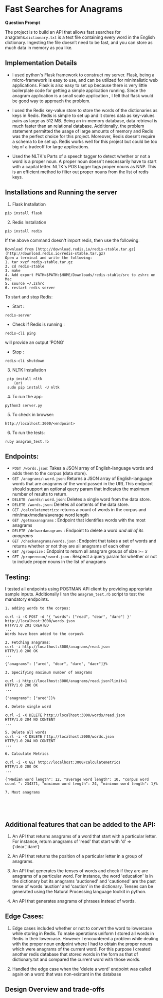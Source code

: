 # Fast Searches for Anagrams 

**Question Prompt** 

The project is to build an API that allows fast searches for anagrams.`dictionary.txt` is a text file containing every word in the English dictionary. Ingesting the file doesn’t need to be fast, and you can store as much data in memory as you like.

## Implementation Details

- I used python's Flask framework to construct my server. Flask, being a micro-framework  is easy to use, and can be utilized for minimalistic web applications. Flask is also easy to set up because there is very little boilerplate code for getting a simple application running. Since the anagram application is a small scale application , I felt that flask would be good way to approach the problem.

- I used the Redis key-value store to store the words of the dictionaries as keys in Redis. Redis is simple to set up and it stores data as key-values pairs as large as 512 MB. Being an in-memory database, data retrieval is much faster than an relational database. Additionally, the problem statement permitted the usage of large amounts of memory and Redis was the perfect choice for this project. Moreover, Redis doesn’t require a schema to be set up. Redis works well for this project but could be too big of a tradeoff for large applications. 

- Used the NLTK's Parts of a speech tagger to detect whether or not a word is a proper noun. A proper noun doesn't nescessarily have to start with a capital letter. NLTK's POS tagger tags proper nouns as NNP. This is an efficient method to filter out proper nouns from the list of redis keys.


## Installations and Running the server

1. Flask Installation

```{bash}
pip install flask
```

2. Redis Installation 

```{bash}
pip install redis 
```
If the above command doesn't import redis, then use the following:

```{bash}
Download from [http://download.redis.io/redis-stable.tar.gz](http://download.redis.io/redis-stable.tar.gz)
Open a terminal and write the following:
1. tar xvzf redis-stable.tar.gz
2. cd redis-stable
3. make
4. Add export PATH=$PATH:$HOME/Downloads/redis-stable/src to zshrc on Mac
5. source ~/.zshrc
6. restart redis server
```
To start and stop Redis:

- Start : 
```{bash} 
redis-server 
```
- Check if Redis is running : 
```{bash} 
redis-cli ping
``` 
will provide an output 'PONG'

- Stop : 
```{bash}
redis-cli shutdown
```

3. NLTK Installation

```{bash}
 pip install nltk 
    (or)
 sudo pip install -U nltk
```
4. To run the app:

```{bash}
python3 server.py
```
5. To check in browser:

```{bash}
http://localhost:3000/<endpoint>
```

6. To run the tests:

```{bash}
ruby anagram_test.rb
```

## Endpoints:

- `POST /words.json`: Takes a JSON array of English-language words and adds them to the corpus (data store).
- `GET /anagrams/:word.json`: Returns a JSON array of English-language words that are anagrams of the word passed in the URL.This endpoint should support an optional query param that indicates the maximum number of results to return.
- `DELETE /words/:word.json`: Deletes a single word from the data store.
- `DELETE /words.json`: Deletes all contents of the data store.
- `GET /calculatemetrics`: returns a count of words in the corpus and min/max/median/average word length
- `GET /getmaxanagrams` : Endpoint that identifies words with the most anagrams
- `DELETE /delwordanagrams` : Endpoint to delete a word *and all of its anagrams*
- `GET /checkanagrams/words.json` : Endpoint that takes a set of words and returns whether or not they are all anagrams of each other
- `GET /groupsize` : Endpoint to return all anagram groups of size >= *x*
- `GET /propernoun/:word.json` : Respect a query param for whether or not to include proper nouns in the list of anagrams

## Testing:

I tested all endpoints using POSTMAN API client by providing appropriate sample inputs.
Additionally I ran the `anagram_test.rb` script to test the mandatory endpoints.

```{bash}
1. adding words to the corpus:

curl -i -X POST -d '{ "words": ["read", "dear", "dare"] }' http://localhost:3000/words.json
HTTP/1.0 201 CREATED
...
Words have been added to the corpus% 

2. Fetching anagrams:
curl -i http://localhost:3000/anagrams/read.json
HTTP/1.0 200 OK
...

{"anagrams": ["ared", "dear", "dare", "daer"]}% 

3. Specifying maximum number of anagrams

curl -i http://localhost:3000/anagrams/read.json?limit=1
HTTP/1.0 200 OK
...

{"anagrams": ["ared"]}% 

4. Delete single word

curl -i -X DELETE http://localhost:3000/words/read.json
HTTP/1.0 204 NO CONTENT
...

5. Delete all words
curl -i -X DELETE http://localhost:3000/words.json
HTTP/1.0 204 NO CONTENT
...

6. Calculate Metrics

curl -i -X GET http://localhost:3000/calculatemetrics
HTTP/1.0 200 OK
...

{"Median word length": 12, "average word length": 10, "corpus word count ": 234371, "maximum word length": 24, "minimum word length": 1}%  

7. Most anagrams





```


## Additional features that can be added to the API:

1. An API that returns anagrams of a word that start with a particular letter. For instance, return anagrams of 'read' that start with 'd' => {'dear','dare'}

2. An API that returns the position of a particular letter in a group of anagrams.

3. An API that generates the tenses of words and check if they are are anagrams of a particular word. For instance, the word 'education' is in the dictionary but its anagrams
'auctioned' and 'cautioned' are the past tense of words 'auction' and 'caution' in the dictionary. Tenses can be generated using the Natural Processing language toolkit in python.

4. An API that generates anagrams of phrases instead of words.

## Edge Cases:

1. Edge cases included whether or not to convert the word to lowercase while storing in Redis. To make operations uniform I stored all words in Redis in their lowercase. However I encountered a problem while dealing with the proper noun endpoint where I had to obtain the proper nouns which were anagrams of the current word. For this purpose I created another redis database that stored words in the form as that of dictionary.txt and compared the current word with those words.

2. Handled the edge case when the 'delete a word' endpoint was called again on a word that was non-existant in the database


## Design Overview and trade-offs











